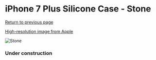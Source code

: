 # iPhone 7 Plus Silicone Case - Stone

[Return to previous page](/iphone_7)

[High-resolution image from Apple](https://store.storeimages.cdn-apple.com/8756/as-images.apple.com/is/MMQX2?wid=4500&hei=4500&fmt=png)

<div style="width: 384px"><img src="/everypreview/MMQX2.png" alt="Stone"></div>

### Under construction
